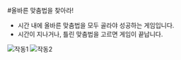 #올바른 맞춤법을 찾아라!
- 시간 내에 올바른 맞춤법을 모두 골라야 성공하는 게임입니다.
- 시간이 지나거나, 틀린 맞춤법을 고르면 게임이 끝납니다.


![작동1](https://user-images.githubusercontent.com/68271159/118454847-cae2ac00-b733-11eb-8633-c057f8fe49b8.png)
![작동2](https://user-images.githubusercontent.com/68271159/118455536-0da48400-b734-11eb-943b-abc47b62c780.png)
